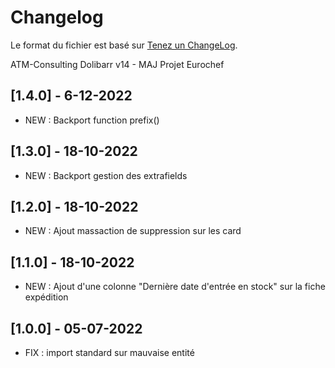 # Changelog
Le format du fichier est basé sur [Tenez un ChangeLog](http://keepachangelog.com/fr/1.0.0/).

ATM-Consulting Dolibarr v14 - MAJ Projet Eurochef

## [1.4.0] - 6-12-2022
- NEW : Backport function prefix()

## [1.3.0] - 18-10-2022 
- NEW : Backport gestion des extrafields

## [1.2.0] - 18-10-2022
- NEW : Ajout massaction de suppression sur les card

## [1.1.0] - 18-10-2022
- NEW : Ajout d'une colonne "Dernière date d'entrée en stock" sur la fiche expédition

## [1.0.0] - 05-07-2022
- FIX : import standard sur mauvaise entité
